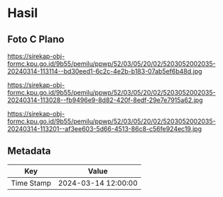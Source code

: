 # Hasil

## Foto C Plano

https://sirekap-obj-formc.kpu.go.id/9b55/pemilu/ppwp/52/03/05/20/02/5203052002035-20240314-113114--bd30eed1-6c2c-4e2b-b183-07ab5ef6b48d.jpg

https://sirekap-obj-formc.kpu.go.id/9b55/pemilu/ppwp/52/03/05/20/02/5203052002035-20240314-113028--fb9496e9-8d82-420f-8edf-29e7e7915a62.jpg

https://sirekap-obj-formc.kpu.go.id/9b55/pemilu/ppwp/52/03/05/20/02/5203052002035-20240314-113201--af3ee603-5d66-4513-86c8-c56fe924ec19.jpg


## Metadata

| Key        | Value               |
| ---------- | ------------------- |
| Time Stamp | 2024-03-14 12:00:00 |



